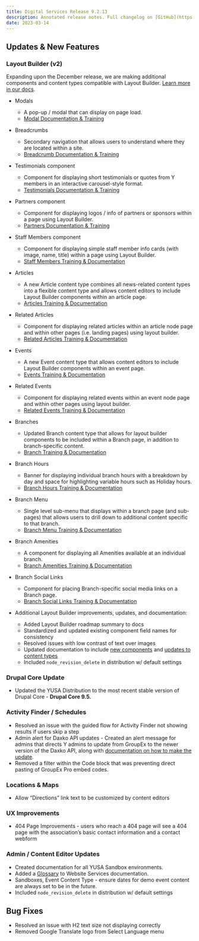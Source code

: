 ```yaml
---
title: Digital Services Release 9.2.13
description: Annotated release notes. Full changelog on [GitHub](https://github.com/YCloudYUSA/yusaopeny/releases/tag/9.2.13.0)
date: 2023-03-14
---
```


## Updates & New Features

### Layout Builder (v2)

Expanding upon the December release, we are making additional components and content types compatible with Layout Builder. [Learn more in our docs](https://ds-docs.y.org/docs/user-documentation/layout-builder/).

- Modals

    - A pop-up / modal that can display on page load.
    - [Modal Documentation & Training](https://ds-docs.y.org/docs/user-documentation/layout-builder/modal/)

- Breadcrumbs

    - Secondary navigation that allows users to understand where they are located within a site.
    - [Breadcrumb Documentation & Training](https://ds-docs.y.org/docs/user-documentation/layout-builder/breadcrumbs/)

- Testimonials component

    - Component for displaying short testimonials or quotes from Y members in an interactive carousel-style format.
    - [Testimonials Documentation & Training](https://ds-docs.y.org/docs/user-documentation/layout-builder/testimonials/)

- Partners component

    - Component for displaying logos / info of partners or sponsors within a page using Layout Builder.
    - [Partners Documentation & Training](https://ds-docs.y.org/docs/user-documentation/layout-builder/partners/)

- Staff Members component

    - Component for displaying simple staff member info cards (with image, name, title) within a page using Layout Builder.
    - [Staff Members Training & Documentation](https://ds-docs.y.org/docs/user-documentation/layout-builder/staff-members/)

- Articles

    - A new Article content type combines all news-related content types into a flexible content type and allows content editors to include Layout Builder components within an article page.
    - [Articles Training & Documentation](https://ds-docs.y.org/docs/user-documentation/content-types/lb-article/)

- Related Articles

    - Component for displaying related articles within an article node page and within other pages (i.e. landing pages) using layout builder.
    - [Related Articles Training & Documentation](https://ds-docs.y.org/docs/user-documentation/layout-builder/related-articles/)

- Events

    - A new Event content type that allows content editors to include Layout Builder components within an event page.
    - [Events Training & Documentation](https://ds-docs.y.org/docs/user-documentation/content-types/lb-event/)

- Related Events

    - Component for displaying related events within an event node page and within other pages using layout builder.
    - [Related Events Training & Documentation](https://ds-docs.y.org/docs/user-documentation/layout-builder/related-events/)

- Branches

    - Updated Branch content type that allows for layout builder components to be included within a Branch page, in addition to branch-specific content.
    - [Branch Training & Documentation](https://ds-docs.y.org/docs/user-documentation/content-types/branch/)

- Branch Hours

  - Banner for displaying individual branch hours with a breakdown by day and space for highlighting variable hours such as Holiday hours.
  - [Branch Hours Training & Documentation](https://ds-docs.y.org/docs/user-documentation/content-types/branch/#--branch-hours)

- Branch Menu

    - Single level sub-menu that displays within a branch page (and sub-pages) that allows users to drill down to additional content specific to that branch.
    - [Branch Menu Training & Documentation](https://ds-docs.y.org/docs/user-documentation/content-types/branch/#branch-menu)

- Branch Amenities

  - A component for displaying all Amenities available at an individual branch.
  - [Branch Amenities Training & Documentation](https://ds-docs.y.org/docs/user-documentation/content-types/branch/#branch-amenities)

- Branch Social Links

    - Component for placing Branch-specific social media links on a Branch page.
    - [Branch Social Links Training & Documentation](https://ds-docs.y.org/docs/user-documentation/content-types/branch/#branch-social-links)

- Additional Layout Builder improvements, updates, and documentation:

    - Added Layout Builder roadmap summary to docs
    - Standardized and updated existing component field names for consistency
    - Resolved issues with low contrast of text over images
    - Updated documentation to include [new components](https://ds-docs.y.org/docs/content-structure/layout-builder/) and [updates to content types](https://ds-docs.y.org/docs/content-structure/content-types/)
    - Included `node_revision_delete` in distribution w/ default settings


### Drupal Core Update

- Updated the YUSA Distribution to the most recent stable version of Drupal Core - **Drupal Core 9.5.**


### Activity Finder / Schedules

- Resolved an issue with the guided flow for Activity Finder not showing results if users skip a step
- Admin alert for Daxko API updates - Created an alert message for admins that directs Y admins to update from GroupEx to the newer version of the Daxko API, along with [documentation on how to make the update](https://ds-docs.y.org/docs/development/daxko/).
- Removed a filter within the Code block that was preventing direct pasting of GroupEx Pro embed codes.


### Locations & Maps

- Allow “Directions” link text to be customized by content editors


### UX Improvements

- 404 Page Improvements - users who reach a 404 page will see a 404 page with the association’s basic contact information and a contact webform


### Admin / Content Editor Updates

- Created documentation for all YUSA Sandbox environments.
- Added a [Glossary](https://ds-docs.y.org/docs/glossary/) to Website Services documentation.
- Sandboxes, Event Content Type - ensure dates for demo event content are always set to be in the future.
- Included `node_revision_delete` in distribution w/ default settings


## Bug Fixes

- Resolved an issue with H2 text size not displaying correctly
- Removed Google Translate logo from Select Language menu
